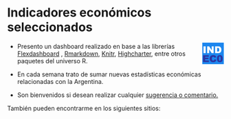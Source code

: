 Indicadores económicos seleccionados
================

<link rel="stylesheet" href="css/social-circles.min.css">

<img align="right" width= "10%" src="logo.png">

  - Presento un dashboard realizado en base a las librerías
    [Flexdashboard](%22https://rstudio.github.io/flexdashboard%22) ,
    [Rmarkdown](%22http://rmarkdown.rstudio.com/%22),
    [Knitr](%22https://yihui.org/knitr/%22),
    [Highcharter](%22http://jkunst.com/highcharter/%22), entre otros
    paquetes del universo R.

  - En cada semana trato de sumar nuevas estadísticas económicas
    relacionadas con la Argentina.

  - Son bienvenidos si desean realizar cualquier
    <a href="mailto:nahuelbargas@hotmail.com">sugerencia o
    comentario.</a>

También pueden encontrarme en los siguientes sitios:

<style type="text/css">

ol { 
        list-style-type: none;
        padding: 0;margin: 0;
}

ol li { 
        display: inline-block;
        margin: 4px;
}

.social-button.borderless {
        padding: 0 16px;
}


</style>

<ol>

<li>

<a class="icon-linkedin social-button borderless" href="https://linkedin.com/in/nahuel-bargas/"></a>

</li>

<li>

<a class="icon-twitter social-button borderless" href="https://twitter.com/Nahuel_Sef"></a>

</li>

</ol>
